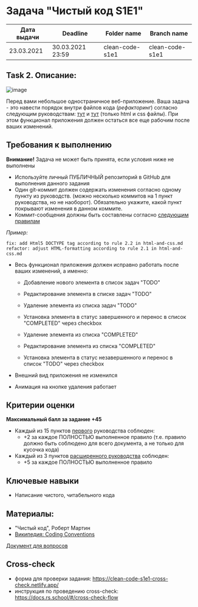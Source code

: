# Задача "Чистый код S1E1"

| Дата выдачи | Deadline         | Folder name     | Branch name     |
| ----------- | ---------------- | --------------- | --------------- |
| 23.03.2021  | 30.03.2021 23:59 | clean-code-s1e1 | clean-code-s1e1 |

## Task 2. Описание: 

![image](https://user-images.githubusercontent.com/8201843/111080709-d1289200-8510-11eb-861c-c39de6d99691.png)

Перед вами небольшое одностраничное веб-приложение.
Ваша задача - это навести порядок внутри файлов кода (_рефакторинг_) согласно следующим руководствам:
 [тут](https://github.com/ViktoryiaYatskova/code-quality-principles/blob/main/html-and-css.md)
 и [тут](https://github.com/ViktoryiaYatskova/code-quality-principles/blob/main/html-and-css-extended.md) (только html и css файлы). 
При этом функционал приложения должен остаться все еще рабочим после ваших изменений.

## Требования к выполнению

**Внимание!** Задача не может быть принята, если условия ниже не выполнены

- Используйте личный ПУБЛИЧНЫЙ репозиторий в GitHub для выполнения данного задания
- Один git-коммит должен содержать изменения согласно одному пункту из руководств.
(можно несколько коммитов на 1 пункт руководства, но не наоборот).
Обязательно укажите, какой пункт покрывают изменения в данном коммите.
- Коммит-сообщения должны быть составлены согласно [следующим правилам](https://github.com/ViktoryiaYatskova/code-quality-principles/blob/main/commits.md)

_Пример:_
```
fix: add Html5 DOCTYPE tag according to rule 2.2 in html-and-css.md
refactor: adjust HTML-formatting according to rule 2.1 in html-and-css.md
```

- Весь функционал приложения должен исправно работать после ваших изменений, а именно:

    - Добавление нового элемента в список задач "TODO"
    - Редактирование элемента в списке задач "TODO"
    - Удаление элемента из списка задач "TODO"
    - Установка элемента в статус завершенного и перенос в список "COMPLETED" через checkbox

    - Удаление элемента из списка "COMPLETED"
    - Редактирование элемента из списка "COMPLETED"
    - Установка элемента в статус незавершенного и перенос в список "TODO" через checkbox

- Внешний вид приложения не изменился
- Анимация на кнопке удаления работает

## Критерии оценки

**Максимальный балл за задание +45**

- Каждый из 15 пунктов [первого](https://github.com/ViktoryiaYatskova/code-quality-principles/blob/main/html-and-css.md) руководства соблюден:
    - +2 за каждое ПОЛНОСТЬЮ выполненное правило
    (т.е. правило должно быть соблюдено для всего документа, а не только для кусочка кода)
- Каждый из 3 пунктов [расширенного руководства](https://github.com/ViktoryiaYatskova/code-quality-principles/blob/main/html-and-css-extended.md) соблюден: 
    - +5 за каждое ПОЛНОСТЬЮ выполненное правило

## Ключевые навыки
- Написание чистого, читабельного кода

## Материалы:
- "Чистый код", Роберт Мартин
- [Википедия: Coding Conventions](https://en.wikipedia.org/wiki/Coding_conventions)

[Документ для вопросов](https://docs.google.com/spreadsheets/d/1lgzmc72mKCmYvHimvqBNENgKJuXMON8q1f1s4GEnEVI/edit?usp=sharing)

## Cross-check
- форма для проверки задания: https://clean-code-s1e1-cross-check.netlify.app/
- инструкция по проведению cross-check: https://docs.rs.school/#/cross-check-flow